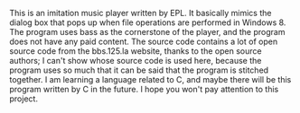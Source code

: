 This is an imitation music player written by EPL.
It basically mimics the dialog box that pops up when file operations are performed in Windows 8.
The program uses bass as the cornerstone of the player, and the program does not have any paid content.
The source code contains a lot of open source code from the bbs.125.la website, thanks to the open source authors; I can't show whose source code is used here, because the program uses so much that it can be said that the program is stitched together.
I am learning a language related to C, and maybe there will be this program written by C in the future.
I hope you won't pay attention to this project.

